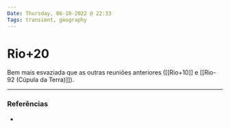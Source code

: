```yaml
---
Date: Thursday, 06-10-2022 @ 22:33
Tags: transient, geography
---
```

# Rio+20
Bem mais esvaziada que as outras reuniões anteriores ([[Rio+10]] e [[Rio-92 (Cúpula da Terra)]]).

---
### Referências
- 